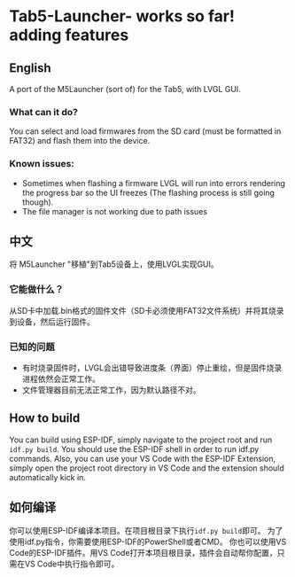 # Tab5-Launcher- works so far! adding features

## English
A port of the M5Launcher (sort of) for the Tab5, with LVGL GUI.

### What can it do?
You can select and load firmwares from the SD card (must be formatted in FAT32) and flash them into the device.

### Known issues:
 - Sometimes when flashing a firmware LVGL will run into errors rendering the progress bar so the UI freezes (The flashing process is still going though).
 - The file manager is not working due to path issues

## 中文
将 M5Launcher "移植"到Tab5设备上，使用LVGL实现GUI。

### 它能做什么？
从SD卡中加载.bin格式的固件文件（SD卡必须使用FAT32文件系统）并将其烧录到设备，然后运行固件。

### 已知的问题
 - 有时烧录固件时，LVGL会出错导致进度条（界面）停止重绘，但是固件烧录进程依然会正常工作。
 - 文件管理器目前无法正常工作，因为默认路径不对。

## How to build
You can build using ESP-IDF, simply navigate to the project root and run `idf.py build`.
You should use the ESP-IDF shell in order to run idf.py commands.
Also, you can use your VS Code with the ESP-IDF Extension, simply open the project root directory in VS Code and the extension should automatically kick in.
## 如何编译
你可以使用ESP-IDF编译本项目。在项目根目录下执行`idf.py build`即可。
为了使用idf.py指令，你需要使用ESP-IDF的PowerShell或者CMD。
你也可以使用VS Code的ESP-IDF插件。用VS Code打开本项目根目录，插件会自动帮你配置，只需在VS Code中执行指令即可。
